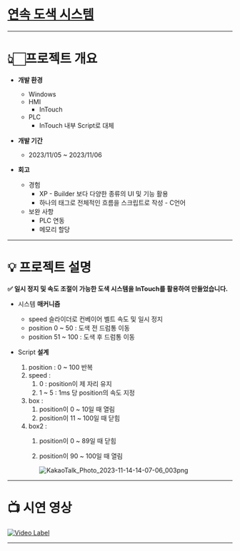 # [연속 도색 시스템](https://www.notion.so/f5c4cea4ff7e47759dcb0cc4d525c49b?pvs=4)

---

# **👆🏻프로젝트 개요**

- **개발 환경**
    - Windows
    - HMI
        - InTouch
    - PLC
        - InTouch 내부 Script로 대체

- **개발 기간**
    - 2023/11/05 ~ 2023/11/06

- **회고**
    - 경험
        - XP - Builder 보다 다양한 종류의 UI 및 기능 활용
        - 하나의 태그로 전체적인 흐름을 스크립트로 작성 - C언어
    - 보완 사항
        - PLC 연동
        - 메모리 할당

---

# 💡 **프로젝트 설명**

**✅ 일시 정지 및 속도 조절이 가능한 도색 시스템을 InTouch를 활용하여 만들었습니다.**

- 시스템 **매커니즘**
    - speed 슬라이더로 컨베이어 벨트 속도 및 일시 정지
    - position 0 ~ 50 : 도색 전 드럼통 이동
    - position 51 ~ 100 : 도색 후 드럼통 이동

- Script **설계**
    1. position : 0 ~ 100 반복
    2. speed : 
        1. 0 : position이 제 자리 유지
        2. 1 ~ 5 : 1ms 당 position의 속도 지정
    3. box :
        1. position이 0 ~ 10일 때 열림
        2. position이 11 ~ 100일 때 닫힘
    4. box2 : 
        1. position이 0 ~ 89일 때 닫힘
        2. position이 90 ~ 100일 때 열림
            
            ![KakaoTalk_Photo_2023-11-14-14-07-06_003png](https://github.com/jongsoo0603/codingOn/assets/98942866/d234ede4-2d28-4e3e-9ae2-6fcb80ea38fa)
            
    

---

# 📺 시연 영상

[![Video Label](http://img.youtube.com/vi/ZgCF1pv5VKo/0.jpg)](https://youtu.be/ZgCF1pv5VKo?si=KOPWaT-G5evV-ihk)

---